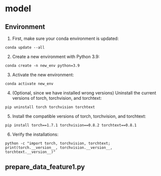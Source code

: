 # model

## Environment

1. First, make sure your conda environment is updated:

```shell
conda update --all
```


2. Create a new environment with Python 3.9:
```shell
conda create -n new_env python=3.9
```

3. Activate the new environment:
```shell
conda activate new_env
```

4. (Optional, since we have installed wrong versions) 
Uninstall the current versions of torch, torchvision, and torchtext:

```shell
pip uninstall torch torchvision torchtext
```

5. Install the compatible versions of torch, torchvision, and torchtext:

```shell
pip install torch==1.7.1 torchvision==0.8.2 torchtext==0.8.1
```

6. Verify the installations:
```shell
python -c "import torch, torchvision, torchtext; print(torch.__version__, torchvision.__version__, torchtext.__version__)"
```


## prepare_data_feature1.py

